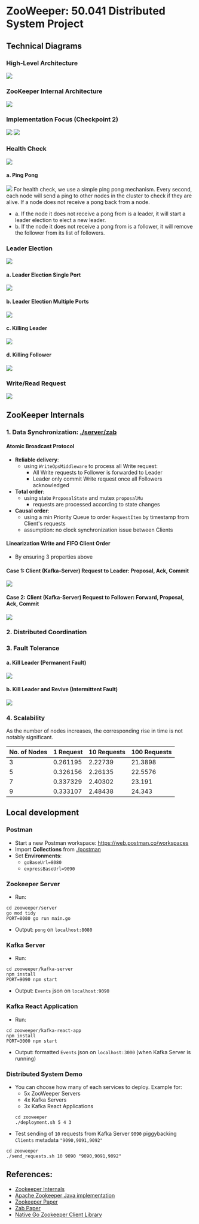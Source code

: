  # ZooWeeper: 50.041 Distributed System Project

## Technical Diagrams
### High-Level Architecture
![](assets/system_architecture.png)

### ZooKeeper Internal Architecture
![](assets/zookeeper_internal_architecture.jpg)

### Implementation Focus (Checkpoint 2)
![](assets/request_processor_flow.png)
![](assets/usual_scenario.gif)

### Health Check
![](assets/health_check.jpg)
#### a. Ping Pong
![](assets/ping_pong.gif)
For health check, we use a simple ping pong mechanism. Every second, each node will send a ping to other nodes in the cluster to check if they are alive.
If a node does not receive a pong back from a node.
- a. If the node it does not receive a pong from is a leader, it will start a leader election to elect a new leader.
- b. If the node it does not receive a pong from is a follower, it will remove the follower from its list of followers.


### Leader Election
![](assets/leader_election.jpg)
#### a. Leader Election Single Port
![](assets/solo_leader_election.gif)
#### b. Leader Election Multiple Ports
![](assets/leader_election_multiple_ports.gif)
#### c. Killing Leader
![](assets/killing_leader.gif)
#### d. Killing Follower
![](assets/killing_follower.gif)

### Write/Read Request
![](assets/kafka_read_write.jpg)

## ZooKeeper Internals
### 1. Data Synchronization: [./server/zab](./server/zab/zab.go)
#### Atomic Broadcast Protocol
- **Reliable delivery**:
  - using `WriteOpsMiddleware` to process all Write request:
    - All Write requests to Follower is forwarded to Leader
    - Leader only commit Write request once all Followers acknowledged
- **Total order**:
  - using state `ProposalState` and mutex `proposalMu`
    - requests are processed according to state changes
- **Causal order**:
  - using a min Priority Queue to order `RequestItem` by timestamp from Client's requests
  - assumption: no clock synchronization issue between Clients
#### Linearization Write and FIFO Client Order
- By ensuring 3 properties above
#### Case 1: Client (Kafka-Server) Request to Leader: Proposal, Ack, Commit
![](assets/leader_propose.gif)
#### Case 2: Client (Kafka-Server) Request to Follower: Forward, Proposal, Ack, Commit
![](assets/follower_propose.gif)
### 2. Distributed Coordination
### 3. Fault Tolerance
#### a. Kill Leader (Permanent Fault)
![](assets/permanent_fault.gif)
#### b. Kill Leader and Revive (Intermittent Fault)
![](assets/revival_1.gif)

### 4. Scalability
As the number of nodes increases, the corresponding rise in time is not notably significant.

| No. of Nodes | 1 Request | 10 Requests | 100 Requests |
|--------------|-----------|-------------|--------------|
| 3            | 0.261195  | 2.22739     | 21.3898      |
| 5            | 0.326156  | 2.26135     | 22.5576      |
| 7            | 0.337329  | 2.40302     | 23.191       |
| 9            | 0.333107  | 2.48438     | 24.343       |


## Local development
### Postman
- Start a new Postman workspace: https://web.postman.co/workspaces
- Import **Collections** from [./postman](./postman)
- Set **Environments**:
  - `goBaseUrl=8080`
  - `expressBaseUrl=9090`
### Zookeeper Server
- Run: 
```shell
cd zooweeper/server
go mod tidy 
PORT=8080 go run main.go
```
- Output: `pong` on `localhost:8080`
### Kafka Server
- Run:
```shell
cd zooweeper/kafka-server
npm install
PORT=9090 npm start
```
- Output: `Events` json on `localhost:9090`
### Kafka React Application
- Run: 
```shell
cd zooweeper/kafka-react-app
npm install
PORT=3000 npm start
```
- Output: formatted `Events` json on `localhost:3000`  (when Kafka Server is running)

### Distributed System Demo
- You can choose how many of each services to deploy. Example for:
  - 5x ZooWeeper Servers
  - 4x Kafka Servers
  - 3x Kafka React Applications
  ```shell
  cd zooweeper
  ./deployment.sh 5 4 3
  ```
- Test sending of `10` requests from Kafka Server `9090` piggybacking `Clients` metadata `"9090,9091,9092"`
```shell
cd zooweeper
./send_requests.sh 10 9090 "9090,9091,9092"
```


## References:
- [Zookeeper Internals](https://zookeeper.apache.org/doc/r3.9.0/zookeeperInternals.html)
- [Apache Zookeeper Java implementation](https://github.com/apache/zookeeper)
- [Zookeeper Paper](https://pdos.csail.mit.edu/6.824/papers/zookeeper.pdf)
- [Zab Paper](https://ieeexplore.ieee.org/stamp/stamp.jsp?arnumber=5958223)
- [Native Go Zookeeper Client Library](https://github.com/go-zookeeper/zk)
